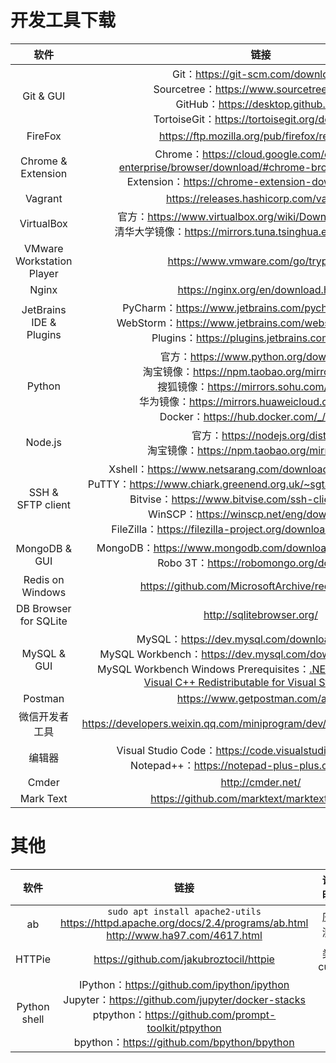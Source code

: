 # 开发工具下载

|软件|链接|
|:--:|:--:|
|Git & GUI|Git：https://git-scm.com/downloads/<br>Sourcetree：https://www.sourcetreeapp.com<br>GitHub：https://desktop.github.com<br>TortoiseGit：https://tortoisegit.org/download/|
|FireFox|https://ftp.mozilla.org/pub/firefox/releases/|
|Chrome & Extension|Chrome：https://cloud.google.com/chrome-enterprise/browser/download/#chrome-browser-download<br>Extension：https://chrome-extension-downloader.com/|
|Vagrant|https://releases.hashicorp.com/vagrant/|
|VirtualBox|官方：https://www.virtualbox.org/wiki/Download_Old_Builds/<br>清华大学镜像：https://mirrors.tuna.tsinghua.edu.cn/virtualbox/|
|VMware Workstation Player|https://www.vmware.com/go/tryplayer/|
|Nginx|https://nginx.org/en/download.html|
|JetBrains IDE & Plugins|PyCharm：https://www.jetbrains.com/pycharm/download/<br>WebStorm：https://www.jetbrains.com/webstorm/download/<br>Plugins：https://plugins.jetbrains.com/search/|
|Python|官方：https://www.python.org/downloads/<br>淘宝镜像：https://npm.taobao.org/mirrors/python/<br>搜狐镜像：https://mirrors.sohu.com/python/<br>华为镜像：https://mirrors.huaweicloud.com/python/<br>Docker：https://hub.docker.com/_/python/|
|Node.js|官方：https://nodejs.org/dist/<br>淘宝镜像：https://npm.taobao.org/mirrors/node/|
|SSH & SFTP client|Xshell：https://www.netsarang.com/download/free_license.html<br>PuTTY：https://www.chiark.greenend.org.uk/~sgtatham/putty/latest.html<br>Bitvise：https://www.bitvise.com/ssh-client-download<br>WinSCP：https://winscp.net/eng/download.php<br>FileZilla：https://filezilla-project.org/download.php?type=client<br>|
|MongoDB & GUI|MongoDB：https://www.mongodb.com/download-center/community<br>Robo 3T：https://robomongo.org/download|
|Redis on Windows|https://github.com/MicrosoftArchive/redis/releases|
|DB Browser for SQLite|http://sqlitebrowser.org/|
|MySQL & GUI|MySQL：https://dev.mysql.com/downloads/installer/<br>MySQL Workbench：https://dev.mysql.com/downloads/workbench/<br>MySQL Workbench Windows Prerequisites：[.NET Framework 4.5.2](https://www.microsoft.com/zh-CN/download/details.aspx?id=42637) & [Visual C++ Redistributable for Visual Studio 2015](https://www.microsoft.com/zh-CN/download/details.aspx?id=48145)|
|Postman|https://www.getpostman.com/apps|
|微信开发者工具|https://developers.weixin.qq.com/miniprogram/dev/devtools/download.html|
|编辑器|Visual Studio Code：https://code.visualstudio.com/download<br>Notepad++：https://notepad-plus-plus.org/download/|
|Cmder|http://cmder.net/|
|Mark Text|https://github.com/marktext/marktext/releases|

# 其他
|软件|链接|说明|
|:--:|:--:|:--:|
|ab|`sudo apt install apache2-utils`<br>https://httpd.apache.org/docs/2.4/programs/ab.html<br>http://www.ha97.com/4617.html|压测|
|HTTPie|https://github.com/jakubroztocil/httpie|类 curl|
|Python shell|IPython：https://github.com/ipython/ipython<br>Jupyter：https://github.com/jupyter/docker-stacks<br>ptpython：https://github.com/prompt-toolkit/ptpython<br>bpython：https://github.com/bpython/bpython|-|
